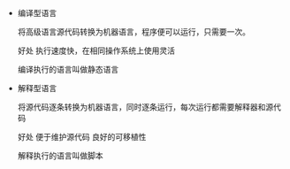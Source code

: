 * 编译型语言

  将高级语言源代码转换为机器语言，程序便可以运行，只需要一次。

  好处 执行速度快，在相同操作系统上使用灵活

  编译执行的语言叫做静态语言

* 解释型语言

  将源代码逐条转换为机器语言，同时逐条运行，每次运行都需要解释器和源代码

  好处 便于维护源代码 良好的可移植性

  解释执行的语言叫做脚本

